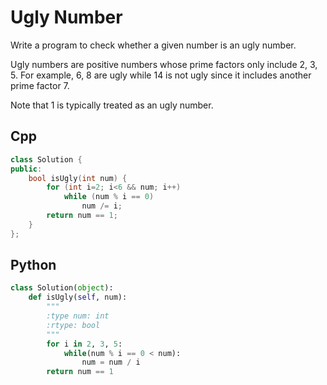 Ugly Number
===

Write a program to check whether a given number is an ugly number.

Ugly numbers are positive numbers whose prime factors only include 2, 3, 5. For example, 6, 8 are ugly while 14 is not ugly since it includes another prime factor 7.

Note that 1 is typically treated as an ugly number.

## Cpp

```cpp
class Solution {
public:
    bool isUgly(int num) {
        for (int i=2; i<6 && num; i++)
            while (num % i == 0)
                num /= i;
        return num == 1;
    }
};
```

## Python

```python
class Solution(object):
    def isUgly(self, num):
        """
        :type num: int
        :rtype: bool
        """
        for i in 2, 3, 5:
            while(num % i == 0 < num):
                num = num / i
        return num == 1
```
